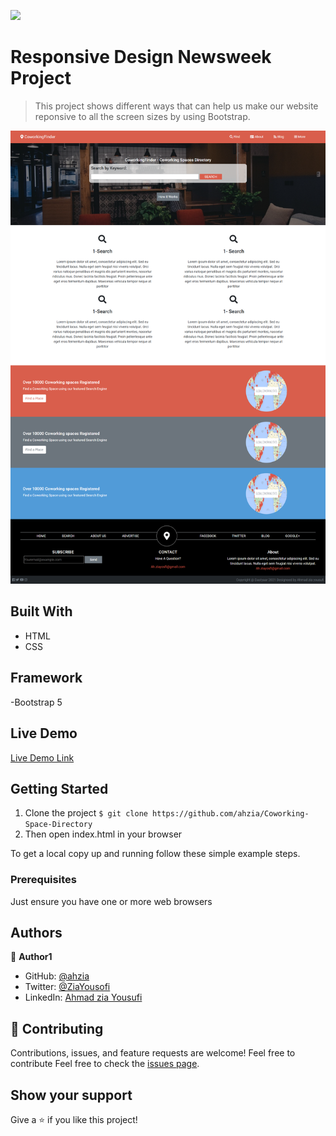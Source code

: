 ![](https://img.shields.io/badge/Microverse-blueviolet)

# Responsive Design Newsweek Project

> This project shows different ways that can help us make our website reponsive to all the screen sizes by using Bootstrap.

![Screenshot](./app_screenshot.png)


## Built With

- HTML
- CSS

## Framework

-Bootstrap 5

## Live Demo

[Live Demo Link]()


## Getting Started

1. Clone the project 
  `$ git clone https://github.com/ahzia/Coworking-Space-Directory`
2. Then open index.html in your browser

To get a local copy up and running follow these simple example steps.

### Prerequisites

Just ensure you have one or more web browsers

## Authors

:bust_in_silhouette: **Author1**

- GitHub: [@ahzia](https://github.com/ahzia)
- Twitter: [@ZiaYousofi](https://twitter.com/ZiaYousofi)
- LinkedIn: [Ahmad zia Yousufi](https://https://www.linkedin.com/in/ah-ziayosfi)

## :handshake: Contributing

Contributions, issues, and feature requests are welcome!
Feel free to contribute 
Feel free to check the [issues page]().

## Show your support

Give a ⭐️ if you like this project!



